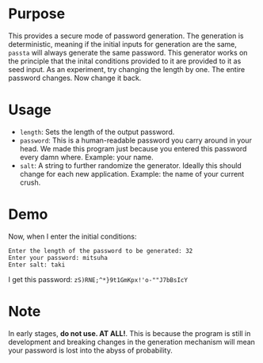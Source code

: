 # Purpose

This provides a secure mode of password generation. The generation is deterministic, meaning if the initial inputs for generation are the same, `passta` will always generate the same password. This generator works on the principle that the inital conditions provided to it are provided to it as seed input. As an experiment, try changing the length by one. The entire password changes. Now change it back.

# Usage

- `length`: Sets the length of the output password.
- `password`: This is a human-readable password you carry around in your head. We made this program just because you entered this password every damn where. Example: your name.
- `salt`: A string to further randomize the generator. Ideally this should change for each new application. Example: the name of your current crush.

# Demo

Now, when I enter the initial conditions:



```
Enter the length of the password to be generated: 32
Enter your password: mitsuha
Enter salt: taki
```

I get this password: `zS)RNE;^*}9t1GmKpx!'o-""J7bBsIcY`

# Note

In early stages, **do not use. AT ALL!**. This is because the program is still in development and breaking changes in the generation mechanism will mean your password is lost into the abyss of probability.
